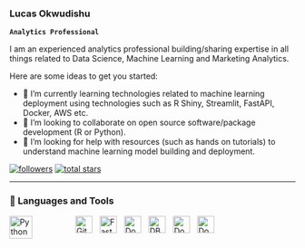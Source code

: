 ### Lucas Okwudishu

**`Analytics Professional`**

I am an experienced analytics professional building/sharing expertise in all things related to Data Science, Machine Learning and Marketing Analytics.

Here are some ideas to get you started:

- 🌱 I’m currently learning technologies related to machine learning deployment using technologies such as R Shiny, Streamlit, FastAPI, Docker, AWS etc.
- 👯 I’m looking to collaborate on open source software/package development (R or Python).
- 🤔 I’m looking for help with resources (such as hands on tutorials) to understand machine learning model building and deployment.


<p align="left">
      <a href="https://github.com/LucasO21?tab=followers">
         <img alt="followers" title="Follow me on Github" src="https://custom-icon-badges.demolab.com/github/followers/LucasO21?color=236ad3&labelColor=1155ba&style=for-the-badge&logo=person-add&label=Follow&logoColor=white"/></a>
      <a href="https://github.com/LucasO21?tab=repositories&sort=stargazers">
         <img alt="total stars" title="Total stars on GitHub" src="https://custom-icon-badges.demolab.com/github/stars/LucasO21?color=55960c&style=for-the-badge&labelColor=488207&logo=star"/></a>
   </p>


---


### 🧰 Languages and Tools

<img align="left" alt="Python" width="40px" style="padding-right:10px;" src="https://cdn.jsdelivr.net/gh/devicons/devicon/icons/python/python-original-wordmark.svg" />
<img align="left" alt="R" width="50px" style="padding-right:10px; padding-top:30px;" src="http://www.w3.org/2000/svg" width="1em" height="1em" viewBox="0 0 128 128"><path fill="#75aadb" d="M71.4 38.8c-1.5-.6-3.9-1-6.9-1.1c-4.2-.1-9 .4-9.2.5v20c13.3.6 15.5-1.7 15.5-1.7c11.6-5.9 4.3-16.2.6-17.7"/><path fill="#75aadb" d="M64 0C28.6 0 0 28.6 0 64s28.6 64 64 64s64-28.6 64-64S99.3 0 64 0m28.6 89.8H82L64.4 63.5h-9V84h9v5.8H41.5v-5.7l7.6-.1l-.1-45.9c-.8-.2-7.5-.8-7.5-.8V32c1 1 7.9 1.2 7.9 1.2c1.6.1 3.9.2 5.2-.1c9.3-1.7 16.4-.4 16.4-.4c14 3.2 14.2 15.8 10.3 22.6c-3.5 5.8-10.3 7.2-10.3 7.2l14.4 21.8l7.2-.1z"/><path fill="#fff" stroke="#fff" stroke-width=".788" d="M41.595 87.073v-2.726l1.82-.141a59.125 59.125 0 0 1 3.752-.144h1.931V37.996l-.938-.127a151.34 151.34 0 0 0-3.752-.397l-2.813-.27v-2.51c0-2.332.027-2.495.39-2.3c1.583.847 10.7 1.07 15.83.388c4.202-.558 11.495-.425 14.035.257c5.483 1.472 9.11 4.646 10.824 9.473c.717 2.018.817 5.847.216 8.224c-.903 3.572-2.39 6.048-4.865 8.101c-1.482 1.23-4.847 3.03-6.145 3.29c-.397.079-.772.224-.832.321c-.06.098 3.123 5.072 7.075 11.054l7.184 10.876l3.633-.068l3.634-.068v5.56l-5.242-.008l-5.24-.007l-8.82-13.234l-8.817-13.234h-9.178v20.744h9.049V89.8H41.595zm25.158-29.162c3.476-.55 7.265-2.774 8.973-5.263c2.511-3.663 1.537-8.99-2.294-12.547c-1.357-1.26-2.205-1.63-4.794-2.1c-2.124-.386-8.66-.454-11.706-.122l-1.544.168l-.058 10.083l-.057 10.082l.72.106c1.366.2 8.67-.075 10.76-.407z" />
<img align="left" alt="Git" width="30px" style="padding-right:10px;" src="https://cdn.jsdelivr.net/gh/devicons/devicon/icons/git/git-original.svg"/>
<img align="left" alt="FastAPI" width="30px" style="padding-right:10px;" src="https://cdn.jsdelivr.net/gh/devicons/devicon/icons/fastapi/fastapi-plain-wordmark.svg"/>
<img align="left" alt="Docker" width="30px" style="padding-right:10px;" src="https://cdn.jsdelivr.net/gh/devicons/devicon/icons/docker/docker-original-wordmark.svg"/>
<img align="left" alt="DBT" width="30px" style="padding-right:10px;" src="https://drive.google.com/drive/folders/14ZnY8_5zmh8igwrZpzjAa88Mb38yME-J"/>
<img align="left" alt="Docker" width="30px" style="padding-right:10px;" src="https://cdn.jsdelivr.net/gh/devicons/devicon/icons/postgresql/postgresql-original-wordmark.svg"/>
<img align="left" alt="Docker" width="30px" style="padding-right:10px;" src="https://cdn.jsdelivr.net/gh/devicons/devicon/icons/postgresql/postgresql-original-wordmark.svg"/>
<br />

#

